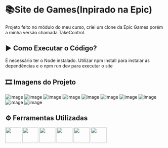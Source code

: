 
# 📚Site de Games(Inpirado na Epic)

Projeto feito no módulo do meu curso, criei um clone da Epic Games porém a minha versão chamada TakeControl.





## ▶ Como Executar o Código?

É necessário ter o Node instalado.
Utilizar npm install para instalar as dependências e o npm run dev para executar o site


## 🎞 Imagens do Projeto
![image](https://github.com/user-attachments/assets/ce3c07f5-5e67-48d5-8f25-9f13a34bc0bd)
![image](https://github.com/user-attachments/assets/8a7d8884-0843-4f87-b674-d79d1dcab64f)
![image](https://github.com/user-attachments/assets/f2a8ee83-148e-4c9d-8422-fe396601fd88)
![image](https://github.com/user-attachments/assets/650658dc-a94a-455e-bb23-4ed534a5aef9)
![image](https://github.com/user-attachments/assets/80ec1fcf-7b0b-45f3-96ed-357e0c54e2ce)
![image](https://github.com/user-attachments/assets/5ce040db-f3f4-43f0-b864-397266fc4766)
![image](https://github.com/user-attachments/assets/3df0c180-df17-4157-a3eb-9f36a2b8f388)
![image](https://github.com/user-attachments/assets/c50e650a-6f31-4a6a-814a-454a23dcf27d)
![image](https://github.com/user-attachments/assets/fa903424-272c-42ba-ad37-5b5b944c31e1)
![image](https://github.com/user-attachments/assets/ba2d7057-305b-4aaf-adfd-95ad0917fad9)



## ⚙ Ferramentas Utilizadas 

<div>
  <img width="50px" lang="50px" src="https://cdn.jsdelivr.net/gh/devicons/devicon@latest/icons/typescript/typescript-original.svg" />
  <img width="50px" lang="50px" src="https://cdn.jsdelivr.net/gh/devicons/devicon@latest/icons/javascript/javascript-original.svg" />
  <img width="50px" lang="50px" src="https://cdn.jsdelivr.net/gh/devicons/devicon@latest/icons/css3/css3-original-wordmark.svg" />
  <img width="50px" lang="50px" src="https://cdn.jsdelivr.net/gh/devicons/devicon@latest/icons/vscode/vscode-original-wordmark.svg" />
  <img width="50px" lang="50px" src="https://cdn.jsdelivr.net/gh/devicons/devicon@latest/icons/react/react-original-wordmark.svg" />
  <img width="50px" lang="50px" src="https://cdn.jsdelivr.net/gh/devicons/devicon@latest/icons/nextjs/nextjs-original.svg" />                          
</div>

